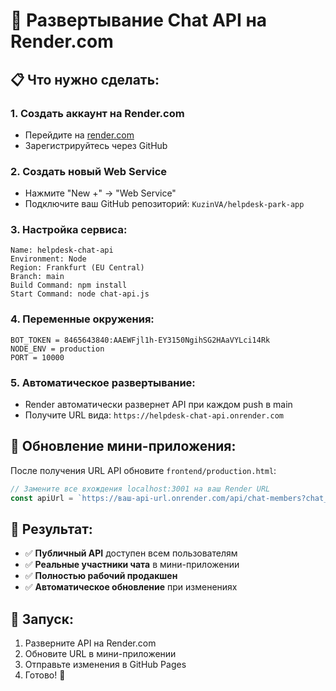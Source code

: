# 🚀 Развертывание Chat API на Render.com

## 📋 **Что нужно сделать:**

### **1. Создать аккаунт на Render.com**
- Перейдите на [render.com](https://render.com)
- Зарегистрируйтесь через GitHub

### **2. Создать новый Web Service**
- Нажмите "New +" → "Web Service"
- Подключите ваш GitHub репозиторий: `KuzinVA/helpdesk-park-app`

### **3. Настройка сервиса:**
```
Name: helpdesk-chat-api
Environment: Node
Region: Frankfurt (EU Central)
Branch: main
Build Command: npm install
Start Command: node chat-api.js
```

### **4. Переменные окружения:**
```
BOT_TOKEN = 8465643840:AAEWFjl1h-EY3150NgihSG2HAaVYLci14Rk
NODE_ENV = production
PORT = 10000
```

### **5. Автоматическое развертывание:**
- Render автоматически развернет API при каждом push в main
- Получите URL вида: `https://helpdesk-chat-api.onrender.com`

## 🔧 **Обновление мини-приложения:**

После получения URL API обновите `frontend/production.html`:
```javascript
// Замените все вхождения localhost:3001 на ваш Render URL
const apiUrl = `https://ваш-api-url.onrender.com/api/chat-members?chat_id=${chatId}`;
```

## 🎯 **Результат:**
- ✅ **Публичный API** доступен всем пользователям
- ✅ **Реальные участники чата** в мини-приложении
- ✅ **Полностью рабочий продакшен**
- ✅ **Автоматическое обновление** при изменениях

## 🚀 **Запуск:**
1. Разверните API на Render.com
2. Обновите URL в мини-приложении
3. Отправьте изменения в GitHub Pages
4. Готово! 🎉
